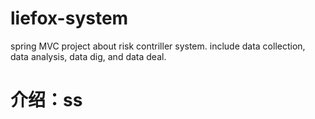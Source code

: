 # liefox-system
spring MVC project about risk contriller system. include data collection, data analysis, data dig, and data deal.
# 介绍：ss

